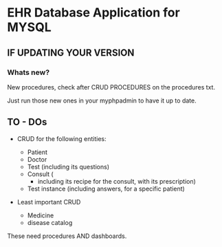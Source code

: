 # EHR Database Application for MYSQL

## IF UPDATING YOUR VERSION

### Whats new?

New procedures, check after CRUD PROCEDURES on the procedures txt.

Just run those new ones in your myphpadmin to have it up to date.

## TO - DOs

* CRUD for the following entities:
	* Patient
	* Doctor
	* Test (including its questions)
	* Consult (
		* including its recipe for the consult, with its prescription)
	* Test instance (including answers, for a specific patient)
	
* Least important CRUD
	* Medicine
 	* disease catalog

These need procedures AND dashboards.
